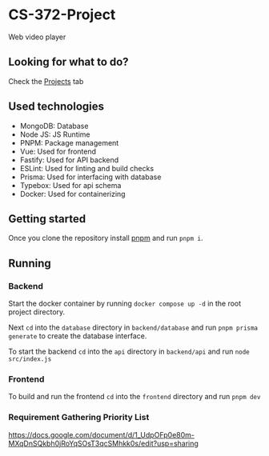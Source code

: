 # CS-372-Project
Web video player

## Looking for what to do?
Check the [Projects](https://github.com/yeSpud/CS-372-Project/projects) tab

## Used technologies
* MongoDB: Database
* Node JS: JS Runtime
* PNPM: Package management
* Vue: Used for frontend
* Fastify: Used for API backend
* ESLint: Used for linting and build checks
* Prisma: Used for interfacing with database
* Typebox: Used for api schema
* Docker: Used for containerizing

## Getting started
Once you clone the repository install [pnpm](https://pnpm.io/installation) and run `pnpm i`.

## Running

### Backend
Start the docker container by running `docker compose up -d` in the root project directory.

Next `cd` into the `database` directory in `backend/database` and run `pnpm prisma generate` to create the database interface.

To start the backend `cd` into the `api` directory in `backend/api` and run `node src/index.js`

### Frontend

To build and run the frontend `cd` into the `frontend` directory and run `pnpm dev`

### Requirement Gathering Priority List

https://docs.google.com/document/d/1_UdpOFp0e80m-MXqDnSQkbh0jRoYqSOsT3qcSMhkk0s/edit?usp=sharing